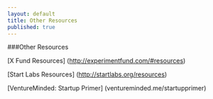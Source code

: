 ```yaml
---
layout: default
title: Other Resources
published: true
---
```

###Other Resources

[X Fund Resources] (http://experimentfund.com/#resources) 

[Start Labs Resources] (http://startlabs.org/resources)

[VentureMinded: Startup Primer] (ventureminded.me/startupprimer) 
